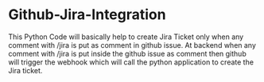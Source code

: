 # Github-Jira-Integration

This Python Code will basically help to create Jira Ticket only when any comment with /jira is put as comment in github issue. At backend when any comment with /jira is put inside the github issue as comment then github will trigger the webhook which will call the python application to create the Jira ticket.